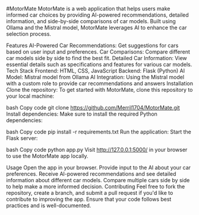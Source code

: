 #MotorMate
MotorMate is a web application that helps users make informed car choices by providing AI-powered recommendations, detailed information, and side-by-side comparisons of car models. Built using Ollama and the Mistral model, MotorMate leverages AI to enhance the car selection process.

Features
AI-Powered Car Recommendations: Get suggestions for cars based on user input and preferences.
Car Comparisons: Compare different car models side by side to find the best fit.
Detailed Car Information: View essential details such as specifications and features for various car models.
Tech Stack
Frontend: HTML, CSS, JavaScript
Backend: Flask (Python)
AI Model: Mistral model from Ollama
AI Integration: Using the Mistral model with a custom role to provide car recommendations and answers
Installation
Clone the repository:
To get started with MotorMate, clone this repository to your local machine:

bash
Copy code
git clone https://github.com/Merril1704/MotorMate.git
Install dependencies:
Make sure to install the required Python dependencies:

bash
Copy code
pip install -r requirements.txt
Run the application:
Start the Flask server:

bash
Copy code
python app.py
Visit http://127.0.0.1:5000/ in your browser to use the MotorMate app locally.

Usage
Open the app in your browser.
Provide input to the AI about your car preferences.
Receive AI-powered recommendations and see detailed information about different car models.
Compare multiple cars side by side to help make a more informed decision.
Contributing
Feel free to fork the repository, create a branch, and submit a pull request if you'd like to contribute to improving the app. Ensure that your code follows best practices and is well-documented.
